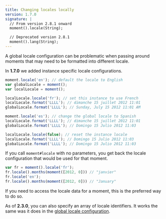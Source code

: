 ```yaml
---
title: Changing locales locally
version: 1.7.0
signature: |
  // From version 2.8.1 onward
  moment().locale(String);

  // Deprecated version 2.8.1
  moment().lang(String);
---
```



A global locale configuration can be problematic when passing around moments that may need to be formatted into different locale.

In **1.7.0** we added instance specific locale configurations.

```javascript
moment.locale('en'); // default the locale to English
var globalLocale = moment();
var localLocale = moment();

localLocale.locale('fr'); // set this instance to use French
localLocale.format('LLLL'); // dimanche 15 juillet 2012 11:01
globalLocale.format('LLLL'); // Sunday, July 15 2012 11:01 AM

moment.locale('es'); // change the global locale to Spanish
localLocale.format('LLLL'); // dimanche 15 juillet 2012 11:01
globalLocale.format('LLLL'); // Domingo 15 Julio 2012 11:03

localLocale.locale(false); // reset the instance locale
localLocale.format('LLLL'); // Domingo 15 Julio 2012 11:03
globalLocale.format('LLLL'); // Domingo 15 Julio 2012 11:03
```

If you call `moment#locale` with no parameters, you get back the locale configuration that would be used for that moment.

```javascript
var fr = moment().locale('fr');
fr.locale().months(moment([2012, 0])) // "janvier"
fr.locale('en');
fr.locale().months(moment([2012, 0])) // "January"
```

If you need to access the locale data for a moment, this is the preferred way to do so.

As of **2.3.0**, you can also specify an array of locale identifiers. It works the same was it does in the [global locale configuration](#/i18n/changing-locale/).
